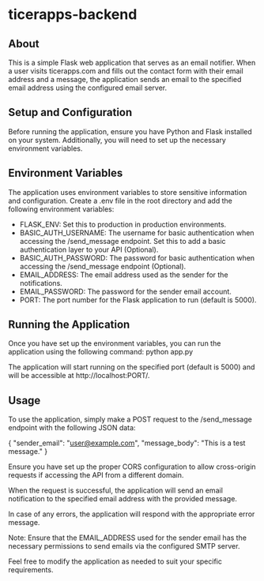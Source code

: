 # ticerapps-backend
## About

This is a simple Flask web application that serves as an email notifier. When a user visits ticerapps.com and fills out the contact form with their email address and a message, the application sends an email to the specified email address using the configured email server.

## Setup and Configuration

Before running the application, ensure you have Python and Flask installed on your system. Additionally, you will need to set up the necessary environment variables.

## Environment Variables

The application uses environment variables to store sensitive information and configuration. Create a .env file in the root directory and add the following environment variables:

- FLASK_ENV: Set this to production in production environments.
- BASIC_AUTH_USERNAME: The username for basic authentication when accessing the /send_message endpoint. Set this to add a basic authentication layer to your API (Optional).
- BASIC_AUTH_PASSWORD: The password for basic authentication when accessing the /send_message endpoint (Optional).
- EMAIL_ADDRESS: The email address used as the sender for the notifications.
- EMAIL_PASSWORD: The password for the sender email account.
- PORT: The port number for the Flask application to run (default is 5000).

## Running the Application

Once you have set up the environment variables, you can run the application using the following command:
python app.py

The application will start running on the specified port (default is 5000) and will be accessible at http://localhost:PORT/.

## Usage

To use the application, simply make a POST request to the /send_message endpoint with the following JSON data:

{
  "sender_email": "user@example.com",
  "message_body": "This is a test message."
}

Ensure you have set up the proper CORS configuration to allow cross-origin requests if accessing the API from a different domain.

When the request is successful, the application will send an email notification to the specified email address with the provided message.

In case of any errors, the application will respond with the appropriate error message.

Note: Ensure that the EMAIL_ADDRESS used for the sender email has the necessary permissions to send emails via the configured SMTP server.

Feel free to modify the application as needed to suit your specific requirements.